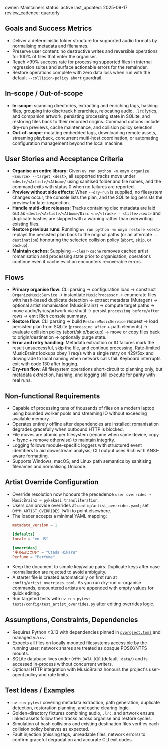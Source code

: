 owner: Maintainers
status: active
last_updated: 2025-09-17
review_cadence: quarterly

## Goals and Success Metrics
- Deliver a deterministic folder structure for supported audio formats by normalising metadata and filenames.
- Preserve user content: no destructive writes and reversible operations for 100% of files that enter the organiser.
- Reach >99% success rate for processing supported files in internal regression suites and surface actionable errors for the remainder.
- Restore operations complete with zero data loss when run with the default `--collision-policy abort` guardrail.

## In-scope / Out-of-scope
- **In-scope**: scanning directories, extracting and enriching tags, hashing files, grouping into disc/track hierarchies, relocating audio, `.lrc` lyrics, and companion artwork, persisting processing state in SQLite, and restoring files back to their recorded origins. Command options include dry-run previews, cache maintenance, and collision policy selection.
- **Out-of-scope**: mutating embedded tags, downloading remote assets, streaming playback, concurrent multi-host coordination, or automating configuration management beyond the local machine.

## User Stories and Acceptance Criteria
- **Organise an entire library**: Given `uv run python -m omym organize <source> --target <dest>`, all supported tracks move under `<dest>/<Artist>/<Album>/` using sanitised folder and file names, and the command exits with status 0 when no failures are reported.
- **Preview without side effects**: When `--dry-run` is supplied, no filesystem changes occur, the console lists the plan, and the SQLite log persists the preview for later inspection.
- **Handle multi-disc releases**: Tracks containing disc metadata are laid out as `<dest>/<Artist>/<Album>/Disc <n>/<track> - <title>.<ext>` and duplicate hashes are skipped with a warning rather than overwriting existing files.
- **Restore previous runs**: Running `uv run python -m omym restore <dest>` replays the persisted plan back to the original paths (or an alternate `--destination`) honouring the selected collision policy (`abort`, `skip`, or `backup`).
- **Maintain caches**: Supplying `--clear-cache` removes cached artist romanisation and processing state prior to organisation; operations continue even if cache eviction encounters recoverable errors.

## Flows
- **Primary organise flow**: CLI parsing → configuration load → construct `OrganizeMusicService` → instantiate `MusicProcessor` → enumerate files with hash-based duplicate detection → extract metadata (Mutagen) → optional artist romanisation (MusicBrainz) → compute target paths → move audio/lyrics/artwork via shutil → persist `processing_before/after` rows → emit Rich console summary.
- **Restore flow**: CLI parsing → build `RestoreMusicService` request → load persisted plan from SQLite (`processing_after` + path elements) → evaluate collision policy (abort/skip/backup) → move or copy files back to origin/destination → optionally purge state.
- **Error and retry handling**: Metadata extraction or IO failures mark the result unsuccessful, skip the file, and continue processing. Rate-limited MusicBrainz lookups obey 1 req/s with a single retry on 429/5xx and downgrade to local naming when network calls fail. Keyboard interrupts exit with code 130 after logging.
- **Dry-run flow**: All filesystem operations short-circuit to planning only, but metadata extraction, hashing, and logging still execute for parity with real runs.

## Non-functional Requirements
- Capable of processing tens of thousands of files on a modern laptop using bounded worker pools and streaming IO without exceeding available memory.
- Operates entirely offline after dependencies are installed; romanisation degrades gracefully when outbound HTTP is blocked.
- File moves are atomic per filesystem (rename when same device, copy + fsync + remove otherwise) to maintain integrity.
- Logging follows module-specific loggers with structured event identifiers to aid downstream analysis; CLI output uses Rich with ANSI-aware formatting.
- Supports Windows, macOS, and Linux path semantics by sanitising filenames and normalising Unicode.

## Artist Override Configuration
- Override resolution now honours the precedence `user overrides → MusicBrainz → pykakasi transliteration`.
- Users can provide overrides at `config/artist_overrides.yaml`; set `OMYM_ARTIST_OVERRIDES_PATH` to point elsewhere.
- The loader accepts a minimal YAML mapping:
  ```toml
  metadata_version = 1

  [defaults]
  locale = "en_US"

  [overrides]
  "宇多田ヒカル" = "Utada Hikaru"
  Perfume = "Perfume"
  ```
- Keep the document to simple key/value pairs. Duplicate keys after case normalisation are rejected to avoid ambiguity.
- A starter file is created automatically on first run at `config/artist_overrides.toml`. As you run dry-run or organise commands, encountered artists are appended with empty values for quick editing.
- Run targeted tests with `uv run pytest tests/config/test_artist_overrides.py` after editing overrides logic.

## Assumptions, Constraints, Dependencies
- Requires Python ≥3.13 with dependencies pinned in [`pyproject.toml`](../pyproject.toml) and managed via `uv`.
- Expects all files on locally mounted filesystems accessible by the running user; network shares are treated as opaque POSIX/NTFS mounts.
- SQLite database lives under `OMYM_DATA_DIR` (default `.data/`) and is accessed in-process without concurrent writers.
- Optional HTTP integration with MusicBrainz honours the project's user-agent policy and rate limits.

## Test Ideas / Examples
- `uv run pytest` covering metadata extraction, path generation, duplicate detection, restoration planning, and cache clearing logic.
- Golden-directory fixtures combining audio, `.lrc`, and artwork ensure linked assets follow their tracks across organise and restore cycles.
- Simulation of hash collisions and existing destination files verifies each collision policy behaves as expected.
- Fault injection (missing tags, unreadable files, network errors) to confirm graceful degradation and accurate CLI exit codes.
